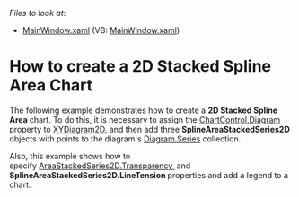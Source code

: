 <!-- default file list -->
*Files to look at*:

* [MainWindow.xaml](./CS/StackedSplineAreaChart/MainWindow.xaml) (VB: [MainWindow.xaml](./VB/StackedSplineAreaChart/MainWindow.xaml))
<!-- default file list end -->
# How to create a 2D Stacked Spline Area Chart


The following example demonstrates how to create a <strong>2D Stacked Spline Area </strong>chart. To do this, it is necessary to assign the <a href="http://larix/ReferenceBrowserMain_14_2/LoadItem.aspx?Member=P%3aDevExpress.Xpf.Charts.ChartControl.Diagram&Template=MemberPropertyTopic">ChartControl.Diagram</a> property to <a href="http://larix/ReferenceBrowserMain_14_2/LoadItem.aspx?Member=T%3aDevExpress.Xpf.Charts.XYDiagram2D&Template=ClassTopic">XYDiagram2D</a>, and then add three <strong>SplineAreaStackedSeries2D </strong>objects with points to the diagram's <a href="http://larix/ReferenceBrowserMain_14_2/LoadItem.aspx?Member=P%3aDevExpress.Xpf.Charts.Diagram.Series&Template=MemberPropertyTopic">Diagram.Series</a> collection. <br />
<p>Also, this example shows how to specify <a href="https://documentation.devexpress.com/#WPF/DevExpressXpfChartsAreaStackedSeries2D_Transparencytopic">AreaStackedSeries2D.Transparency </a><strong> </strong>and<strong> SplineAreaStackedSeries2D.LineTension </strong>properties and add a legend to a chart.</p>

<br/>


